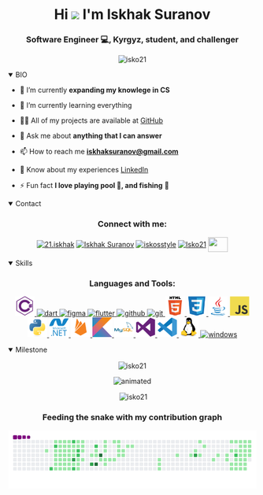 <h1 align="center">Hi <img src="https://github.com/TheDudeThatCode/TheDudeThatCode/blob/master/Assets/Hi.gif" width="9px"> I'm Iskhak Suranov</h1>
<h3 align="center">Software Engineer 💻, Kyrgyz, student, and challenger</h3>
<p align="center"> <img src="https://komarev.com/ghpvc/?username=isko21&label=Profile%20views&color=0e75b6&style=flat" alt="isko21" /> </p>


<details open>
<summary>BIO</summary>

- 🔭 I’m currently **expanding my knowlege in CS** 

- 🌱 I’m currently learning everything

- 👨‍💻 All of my projects are available at [GitHub](https://github.com/Isko21)

- 💬 Ask me about **anything that I can answer**

- 📫 How to reach me **iskhaksuranov@gmail.com**

- 📄 Know about my experiences [LinkedIn](https://www.linkedin.com/in/iskhaksuranov/)

- ⚡ Fun fact **I love playing pool 🎱, and fishing** 🎣


</details>
 
<details open>
<summary>Contact</summary>
<h3 align="center">Connect with me:</h3>
<p align="center">
<a href="https://instagram.com/21.iskhak" target="blank"><img align="center" src="https://raw.githubusercontent.com/rahuldkjain/github-profile-readme-generator/master/src/images/icons/Social/instagram.svg" alt="21.iskhak" height="30" width="40" /></a>
<a href="https://linkedin.com/in/iskhaksuranov" target="blank"><img align="center" src="https://raw.githubusercontent.com/rahuldkjain/github-profile-readme-generator/master/src/images/icons/Social/linked-in-alt.svg" alt="Iskhak Suranov" height="30" width="40" /></a>
<a href="https://www.hackerrank.com/iskosstyle" target="blank"><img align="center" src="https://raw.githubusercontent.com/rahuldkjain/github-profile-readme-generator/master/src/images/icons/Social/hackerrank.svg" alt="iskosstyle" height="30" width="40" /></a>
<a href="https://www.leetcode.com/isko21" target="blank"><img align="center" src="https://raw.githubusercontent.com/rahuldkjain/github-profile-readme-generator/master/src/images/icons/Social/leet-code.svg" alt="Isko21" height="30" width="40" /></a>
<a href="https://discord.gg/Iskhak Suranov/#4353" target="blank"><img align="center" src="https://raw.githubusercontent.com/rahuldkjain/github-profile-readme-generator/master/src/images/icons/Social/discord.svg" alt="" height="30" width="40" /></a>
</p>
</details>

<details open>
<summary>Skills</summary>
<h3 align="center">Languages and Tools:</h3>
<p align="center"> 
<a href="https://docs.microsoft.com/en-us/dotnet/csharp/" target="_blank"> <img src="https://github.com/devicons/devicon/blob/master/icons/csharp/csharp-line.svg" alt="csharp" width="40" height="40"/> </a>
<a href="https://dart.dev" target="_blank"> <img src="https://www.vectorlogo.zone/logos/dartlang/dartlang-icon.svg" alt="dart" width="40" height="40"/> </a>
<a href="https://www.figma.com/" target="_blank"> <img src="https://www.vectorlogo.zone/logos/figma/figma-icon.svg" alt="figma" width="40" height="40"/> </a> 
<a href="https://flutter.dev" target="_blank"> <img src="https://www.vectorlogo.zone/logos/flutterio/flutterio-icon.svg" alt="flutter" width="40" height="40"/> 
<a href="https://github.com/" target="_blank"> <img src="https://cdn2.iconfinder.com/data/icons/social-icons-33/128/Github-512.png" alt="github" width="40" height="40"/> </a>
</a> <a href="https://git-scm.com/" target="_blank"> <img src="https://www.vectorlogo.zone/logos/git-scm/git-scm-icon.svg" alt="git" width="40" height="40"/> </a> 
<a href="https://www.w3.org/html/" target="_blank"> <img src="https://raw.githubusercontent.com/devicons/devicon/master/icons/html5/html5-original-wordmark.svg" alt="html5" width="40" height="40"/> </a> 
<a href="https://www.w3.org/Style/CSS/" target="_blank"> <img src="https://github.com/devicons/devicon/blob/master/icons/css3/css3-original.svg" alt="css3" width="40" height="40"/> </a>
<a href="https://www.java.com" target="_blank"> <img src="https://raw.githubusercontent.com/devicons/devicon/master/icons/java/java-original.svg" alt="java" width="40" height="40"/> </a> 
<a href="https://developer.mozilla.org/en-US/docs/Web/JavaScript" target="_blank"> <img src="https://raw.githubusercontent.com/devicons/devicon/master/icons/javascript/javascript-original.svg" alt="javascript" width="40" height="40"/> </a> 
<a href="https://www.python.org" target="_blank"> <img src="https://raw.githubusercontent.com/devicons/devicon/master/icons/python/python-original.svg" alt="python" width="40" height="40"/> </a> 
<a href="https://dotnet.microsoft.com/en-us/" target="_blank"> <img src="https://github.com/devicons/devicon/blob/master/icons/dot-net/dot-net-plain-wordmark.svg" alt="dotnet" width="40" height="40"/> </a>
<a href="https://firebase.google.com/" target="_blank"> <img src="https://github.com/devicons/devicon/blob/master/icons/firebase/firebase-plain.svg" alt="firebase" width="40" height="40"/> </a>
<a href="https://kotlinlang.org/" target="_blank"> <img src="https://github.com/devicons/devicon/blob/master/icons/kotlin/kotlin-original.svg" alt="kotlin" width="40" height="40"/> </a>
<a href="https://www.mysql.com/" target="_blank"> <img src="https://github.com/devicons/devicon/blob/master/icons/mysql/mysql-original-wordmark.svg" alt="mysql" width="40" height="40"/> </a>
<a href="https://visualstudio.microsoft.com/" target="_blank"> <img src="https://github.com/devicons/devicon/blob/master/icons/visualstudio/visualstudio-plain.svg" alt="visualstudio" width="40" height="40"/> </a>
<a href="https://code.visualstudio.com/" target="_blank"> <img src="https://github.com/devicons/devicon/blob/master/icons/vscode/vscode-original.svg" alt="vscode" width="40" height="40"/> </a>
<a href="https://www.linux.org/" target="_blank"> <img src="https://github.com/devicons/devicon/blob/master/icons/linux/linux-original.svg" alt="linux" width="40" height="40"/> </a>
<a href="https://www.microsoft.com/en-us/windows/windows-11" target="_blank"> <img src="https://logosarchive.com/wp-content/uploads/2021/07/Windows-11-symbol.png" alt="windows" width="40" height="40"/> </a>
</p>
</details>
  
<details open>
<summary>Milestone</summary>
<p align="center"><img align="center" src="https://github-readme-stats.vercel.app/api/top-langs?username=isko21&show_icons=true&locale=en&layout=compact" alt="isko21" /></p>

<p align="center">
  <img src="https://github-readme-stats.vercel.app/api?username=isko21&show_icons=true&hide_border=true" alt="animated" />
</p>

<p align="center">&nbsp;<img align="center" src="https://github-readme-streak-stats.herokuapp.com/?user=isko21&" alt="isko21" /></p>

<h3 align="center">Feeding the snake with my contribution graph</h3>

   ![snake gif](https://github.com/isko21/isko21/blob/output/github-contribution-grid-snake.gif)
</details>
